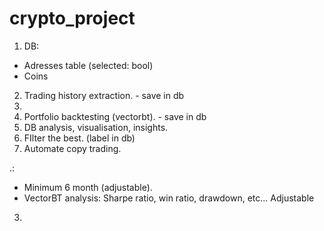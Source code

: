 # crypto_project

1. DB:
 - Adresses table (selected: bool)
 - Coins 
2. Trading history extraction. - save in db
3. 
3. Portfolio backtesting (vectorbt). - save in db
4. DB analysis, visualisation, insights.
5. FIlter the best. (label in db)
6. Automate copy trading.

.:
 - Minimum 6 month (adjustable).
 - VectorBT analysis:
   Sharpe ratio, win ratio, drawdown, etc... Adjustable
3. 
